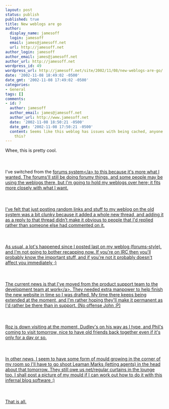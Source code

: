 ```yaml
---
layout: post
status: publish
published: true
title: New weblogs are go
author:
  display_name: jamesoff
  login: jamesoff
  email: james@jamesoff.net
  url: http://jamesoff.net
author_login: jamesoff
author_email: james@jamesoff.net
author_url: http://jamesoff.net
wordpress_id: 49
wordpress_url: http://jamesoff.net/site/2002/11/08/new-weblogs-are-go/
date: '2002-11-08 18:49:02 -0500'
date_gmt: '2002-11-08 17:49:02 -0500'
categories:
- General
tags: []
comments:
- id: 7
  author: jamesoff
  author_email: james@jamesoff.net
  author_url: http://www.jamesoff.net
  date: '2002-11-08 18:50:21 -0500'
  date_gmt: '2002-11-08 17:50:21 -0500'
  content: Seems like this weblog has issues with being cached, anyone else encountered
    this?
---
```

<p>Whee, this is pretty cool.<br &#47;><br />
<br &#47;><br />
I've switched from the <a href="http:&#47;&#47;www.jamesoff.net&#47;forums&#47;">forums system<&#47;a> to this because it's more what I wanted. The forums'll still be doing forumy things, and some people may be using the weblogs there, but I'm going to hold my weblogs over here; it fits more closely with what I want.<br &#47;><br />
<br &#47;><br />
I've felt that just posting random links and stuff to my weblog on the old system was a bit clunky because it added a whole new thread, and adding it as a reply to that thread didn't make it obvious to people that I'd replied rather than someone else had commented on it.<br &#47;><br />
<br &#47;><br />
As usual, a lot's happened since I posted last on my weblog (forums-style), and I'm not going to bother recapping now. If you're on IRC then you'll probably know the important stuff, and if you're not it probably doesn't affect you immediately ;)<br &#47;><br />
<br &#47;><br />
The current news is that I've moved from the product support team to the development team <a href="http:&#47;&#47;www.greymatter.com">at work<&#47;a>. They needed extra manpower to help finish the new website in time so I was drafted. My time there keeps being extended at the moment, and I'm rather hoping they'll make it permanent as I'd rather be there than in support. (No offense John :P)<br &#47;><br />
<br &#47;><br />
Roz is down visiting at the moment, Dudley's on his way as I type, and Phil's coming to visit tomorrow, nice to have old friends back together even if it's only for a day or so.<br &#47;><br />
<br &#47;><br />
In other news, I seem to have some form of mould growing in the corner of my room so I'll have to go shoot Leaman Marks (letting agents) in the head about that tomorrow. They still owe us net&#47;regular curtains in the lounge too. I shall post a picture of my mould if I can work out how to do it with this infernal blog software :)<br &#47;><br />
<br &#47;><br />
That is all.</p>
